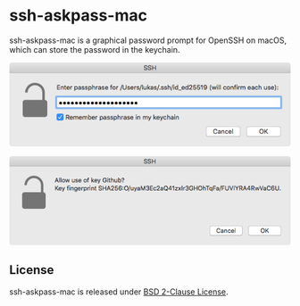# ssh-askpass-mac

ssh-askpass-mac is a graphical password prompt for OpenSSH on macOS, which can store the password in the keychain.

![screenshot](https://github.com/lukas-zronek/screenshots/blob/master/ssh-askpass-mac/passphrase.png  "Screenshot of ssh-askpass-mac")

![screenshot](https://github.com/lukas-zronek/screenshots/blob/master/ssh-askpass-mac/confirmation.png  "Screenshot of ssh-askpass-mac")

## License

ssh-askpass-mac is released under [BSD 2-Clause License](https://github.com/lukas-zronek/ssh-askpass-mac/blob/master/LICENSE).
